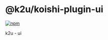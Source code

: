 # @k2u/koishi-plugin-ui

[![npm](https://img.shields.io/npm/v/@k2u/koishi-plugin-ui?style=flat-square)](https://www.npmjs.com/package/@k2u/koishi-plugin-ui)

k2u - ui
